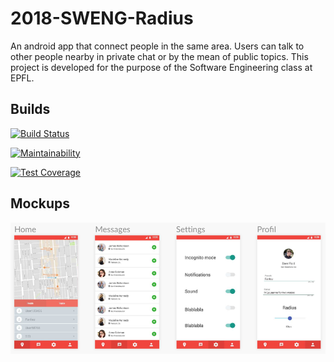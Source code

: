 # 2018-SWENG-Radius
An android app that connect people in the same area. Users can talk to other people nearby in private chat or by the mean of public topics. This project is developed for the purpose of the Software Engineering class at EPFL.
## Builds
[![Build Status](https://travis-ci.org/2018-SWENG/2018-SWENG-Radius.svg?branch=master)](https://travis-ci.org/2018-SWENG/2018-SWENG-Radius)

[![Maintainability](https://api.codeclimate.com/v1/badges/08110a926a7e10f33078/maintainability)](https://codeclimate.com/github/2018-SWENG/2018-SWENG-Radius/maintainability)

[![Test Coverage](https://api.codeclimate.com/v1/badges/08110a926a7e10f33078/test_coverage)](https://codeclimate.com/github/2018-SWENG/2018-SWENG-Radius/test_coverage)

## Mockups
![Alt text](docs/mockup.png?raw=true "")

